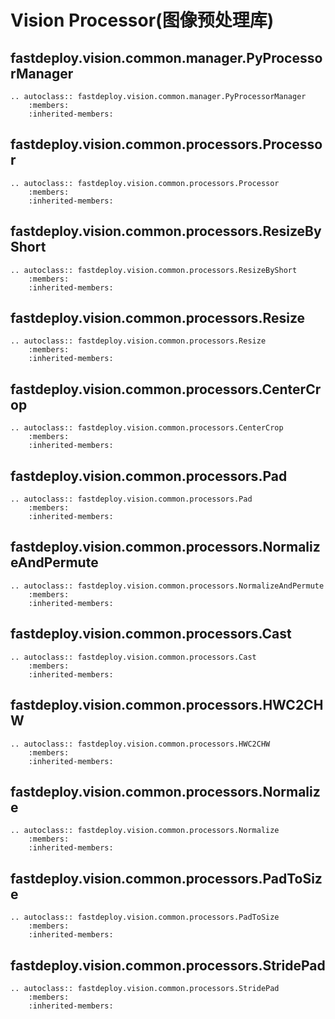 # Vision Processor(图像预处理库)

## fastdeploy.vision.common.manager.PyProcessorManager

```{eval-rst}
.. autoclass:: fastdeploy.vision.common.manager.PyProcessorManager
    :members:
    :inherited-members:
```

## fastdeploy.vision.common.processors.Processor

```{eval-rst}
.. autoclass:: fastdeploy.vision.common.processors.Processor
    :members:
    :inherited-members:
```

## fastdeploy.vision.common.processors.ResizeByShort

```{eval-rst}
.. autoclass:: fastdeploy.vision.common.processors.ResizeByShort
    :members:
    :inherited-members:
```

## fastdeploy.vision.common.processors.Resize

```{eval-rst}
.. autoclass:: fastdeploy.vision.common.processors.Resize
    :members:
    :inherited-members:
```

## fastdeploy.vision.common.processors.CenterCrop

```{eval-rst}
.. autoclass:: fastdeploy.vision.common.processors.CenterCrop
    :members:
    :inherited-members:
```

## fastdeploy.vision.common.processors.Pad

```{eval-rst}
.. autoclass:: fastdeploy.vision.common.processors.Pad
    :members:
    :inherited-members:
```

## fastdeploy.vision.common.processors.NormalizeAndPermute

```{eval-rst}
.. autoclass:: fastdeploy.vision.common.processors.NormalizeAndPermute
    :members:
    :inherited-members:
```

## fastdeploy.vision.common.processors.Cast

```{eval-rst}
.. autoclass:: fastdeploy.vision.common.processors.Cast
    :members:
    :inherited-members:
```

## fastdeploy.vision.common.processors.HWC2CHW

```{eval-rst}
.. autoclass:: fastdeploy.vision.common.processors.HWC2CHW
    :members:
    :inherited-members:
```

## fastdeploy.vision.common.processors.Normalize

```{eval-rst}
.. autoclass:: fastdeploy.vision.common.processors.Normalize
    :members:
    :inherited-members:
```

## fastdeploy.vision.common.processors.PadToSize

```{eval-rst}
.. autoclass:: fastdeploy.vision.common.processors.PadToSize
    :members:
    :inherited-members:
```

## fastdeploy.vision.common.processors.StridePad

```{eval-rst}
.. autoclass:: fastdeploy.vision.common.processors.StridePad
    :members:
    :inherited-members:
```

